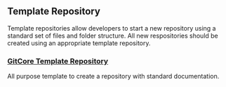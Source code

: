 ## Template Repository

Template repositories allow developers to start a new repository using a standard set of files and folder structure. All new respositories should be created using an appropriate template repository.

### [GitCore Template Repository](https://github.com/uwhealth-is/GitCore-template-repository)
All purpose template to create a repository with standard documentation.
